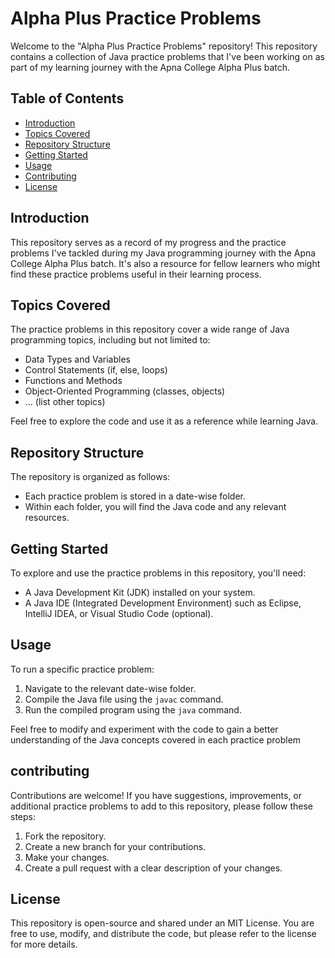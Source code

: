 # Alpha Plus Practice Problems

Welcome to the "Alpha Plus Practice Problems" repository! This repository contains a collection of Java practice problems that I've been working on as part of my learning journey with the Apna College Alpha Plus batch.

## Table of Contents

- [Introduction](#introduction)
- [Topics Covered](#topics-covered)
- [Repository Structure](#repository-structure)
- [Getting Started](#getting-started)
- [Usage](#usage)
- [Contributing](#contributing)
- [License](#license)

## Introduction

This repository serves as a record of my progress and the practice problems I've tackled during my Java programming journey with the Apna College Alpha Plus batch. It's also a resource for fellow learners who might find these practice problems useful in their learning process.

## Topics Covered

The practice problems in this repository cover a wide range of Java programming topics, including but not limited to:

- Data Types and Variables
- Control Statements (if, else, loops)
- Functions and Methods
- Object-Oriented Programming (classes, objects)
- ... (list other topics)

Feel free to explore the code and use it as a reference while learning Java.

## Repository Structure

The repository is organized as follows:

- Each practice problem is stored in a date-wise folder.
- Within each folder, you will find the Java code and any relevant resources.

## Getting Started

To explore and use the practice problems in this repository, you'll need:

- A Java Development Kit (JDK) installed on your system.
- A Java IDE (Integrated Development Environment) such as Eclipse, IntelliJ IDEA, or Visual Studio Code (optional).

## Usage

To run a specific practice problem:

1. Navigate to the relevant date-wise folder.
2. Compile the Java file using the `javac` command.
3. Run the compiled program using the `java` command.


Feel free to modify and experiment with the code to gain a better understanding of the Java concepts covered in each practice problem

## contributing

Contributions are welcome! If you have suggestions, improvements, or additional practice problems to add to this repository, please follow these steps:

1. Fork the repository.
2. Create a new branch for your contributions.
3. Make your changes.
4. Create a pull request with a clear description of your changes.

## License

This repository is open-source and shared under an MIT License. You are free to use, modify, and distribute the code, but please refer to the license for more details.


